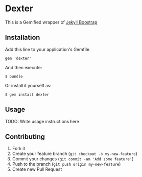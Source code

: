 # Dexter

This is a Gemified wrapper of [Jekyll Boostrap](http://jekyllbootstrap.com/)

## Installation

Add this line to your application's Gemfile:

    gem 'dexter'

And then execute:

    $ bundle

Or install it yourself as:

    $ gem install dexter

## Usage

TODO: Write usage instructions here

## Contributing

1. Fork it
2. Create your feature branch (`git checkout -b my-new-feature`)
3. Commit your changes (`git commit -am 'Add some feature'`)
4. Push to the branch (`git push origin my-new-feature`)
5. Create new Pull Request
